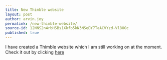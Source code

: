 ```yaml
---
title: New Thimble website
layout: post
author: arvin.joy
permalink: /new-thimble-website/
source-id: 12NNS2n4rbHSBs1Xkfb5kN3NSeDY7TaACVYzd-Vl8OOc
published: true
---
```

I have created a Thimble website which I am still working on at the moment. Check it out by clicking [here](http://bit.ly/ArvinJ_CS)

